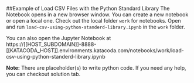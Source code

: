 ##Example of Load CSV Files with the Python Standard Library
The Notebook opens in a new browser window. You can create a new notebook or open a local one. Check out the local folder `work` for notebooks. Open and run `load-csv-using-python-standerd-library.ipynb` in the `work` folder.

You can also open the Jupyter Notebook at https://[[HOST_SUBDOMAIN]]-8888-[[KATACODA_HOST]].environments.katacoda.com/notebooks/work/load-csv-using-python-standerd-library.ipynb

**Note:**
There are placeholder(s) to write python code. If you need any help, you can checkout solution tab.